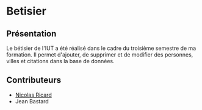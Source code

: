 # Betisier

Présentation
----

Le bétisier de l'IUT a été réalisé dans le cadre du troisième semestre de ma formation. Il permet d'ajouter, de supprimer et de modifier des personnes, villes et citations dans la base de données. 

Contributeurs
----

* [Nicolas Ricard](http://nicolasricard.fr)
* Jean Bastard

